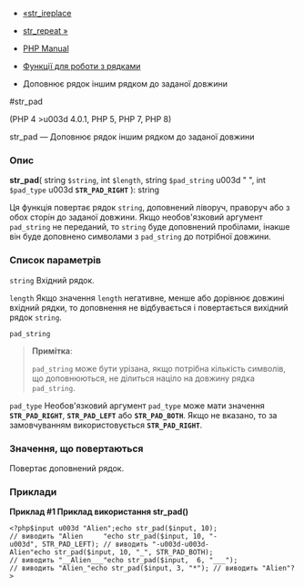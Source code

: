 - [«str_ireplace](function.str-ireplace.md)
- [str_repeat »](function.str-repeat.md)

- [PHP Manual](index.md)
- [Функції для роботи з рядками](ref.strings.md)
- Доповнює рядок іншим рядком до заданої довжини

#str_pad

(PHP 4 \>u003d 4.0.1, PHP 5, PHP 7, PHP 8)

str_pad — Доповнює рядок іншим рядком до заданої довжини

### Опис

**str_pad**(
string `$string`,
int `$length`,
string `$pad_string` u003d " ",
int `$pad_type` u003d **`STR_PAD_RIGHT`**
): string

Ця функція повертає рядок `string`, доповнений ліворуч, праворуч або з
обох сторін до заданої довжини. Якщо необов'язковий аргумент
`pad_string` не переданий, то `string` буде доповнений пробілами, інакше він
буде доповнено символами з `pad_string` до потрібної довжини.

### Список параметрів

`string`
Вхідний рядок.

`length`
Якщо значення `length` негативне, менше або дорівнює довжині вхідний
рядки, то доповнення не відбувається і повертається вихідний рядок
`string`.

`pad_string`
> **Примітка**:
>
> `pad_string` може бути урізана, якщо потрібна кількість
> символів, що доповнюються, не ділиться націло на довжину рядка `pad_string`.

`pad_type`
Необов'язковий аргумент `pad_type` може мати значення
**`STR_PAD_RIGHT`**, **`STR_PAD_LEFT`** або **`STR_PAD_BOTH`**. Якщо не
вказано, то за замовчуванням використовується **`STR_PAD_RIGHT`**.

### Значення, що повертаються

Повертає доповнений рядок.

### Приклади

**Приклад #1 Приклад використання **str_pad()****

`<?php$input u003d "Alien";echo str_pad($input, 10); // виводить "Alien     "echo str_pad($input, 10, "-u003d", STR_PAD_LEFT); // виводить "-u003d-u003d-Alien"echo str_pad($input, 10, "_", STR_PAD_BOTH); // виводить "__Alien___"echo str_pad($input,  6, "___"); // виводить "Alien_"echo str_pad($input, 3, "*"); // виводить "Alien"?> `
